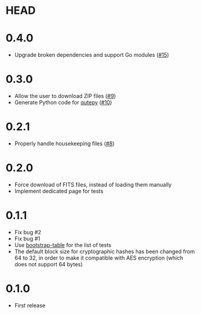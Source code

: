 # HEAD

# 0.4.0

- Upgrade broken dependencies and support Go modules ([#15](https://github.com/ziotom78/qutedb/pull/15))

# 0.3.0

- Allow the user to download ZIP files ([#9](https://github.com/ziotom78/qutedb/pull/9))
- Generate Python code for [qutepy](https://github.com/ziotom78/qutepy) ([#10](https://github.com/ziotom78/qutedb/pull/10))

# 0.2.1

- Properly handle housekeeping files ([#8](https://github.com/ziotom78/qutedb/pull/8))

# 0.2.0

- Force download of FITS files, instead of loading them manually
- Implement dedicated page for tests

# 0.1.1

- Fix bug #2
- Fix bug #1
- Use [bootstrap-table](https://bootstrap-table.com/) for the list of tests
- The default block size for cryptographic hashes has been changed from 64 to 32, in
  order to make it compatible with AES encryption (which does not support 64 bytes)

# 0.1.0

- First release
